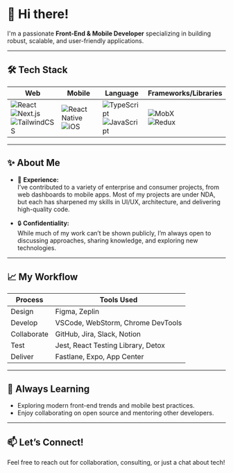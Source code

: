 # 👋 Hi there!

I'm a passionate **Front-End & Mobile Developer** specializing in building robust, scalable, and user-friendly applications.

---

## 🛠️ Tech Stack

| Web           | Mobile        | Language    | Frameworks/Libraries  |
|---------------|--------------|-------------|-----------------------|
| ![React](https://img.shields.io/badge/-React-61DAFB?logo=react&logoColor=white&style=flat-square) <br> ![Next.js](https://img.shields.io/badge/-Next.js-000?logo=next.js&logoColor=white&style=flat-square) <br> ![TailwindCSS](https://img.shields.io/badge/-TailwindCSS-38B2AC?logo=tailwindcss&logoColor=white&style=flat-square) | ![React Native](https://img.shields.io/badge/-React%20Native-61DAFB?logo=react&logoColor=white&style=flat-square) <br> ![iOS](https://img.shields.io/badge/-iOS-000000?logo=apple&logoColor=white&style=flat-square) | ![TypeScript](https://img.shields.io/badge/-TypeScript-3178C6?logo=typescript&logoColor=white&style=flat-square) <br> ![JavaScript](https://img.shields.io/badge/-JavaScript-F7DF1E?logo=javascript&logoColor=black&style=flat-square) | ![MobX](https://img.shields.io/badge/-MobX-FF9955?logo=mobx&logoColor=white&style=flat-square) <br> ![Redux](https://img.shields.io/badge/-Redux-764ABC?logo=redux&logoColor=white&style=flat-square) |

---

## ✨ About Me

- 🚀 **Experience:**  
  I’ve contributed to a variety of enterprise and consumer projects, from web dashboards to mobile apps. Most of my projects are under NDA, but each has sharpened my skills in UI/UX, architecture, and delivering high-quality code.

- 🔒 **Confidentiality:**  
  While much of my work can’t be shown publicly, I’m always open to discussing approaches, sharing knowledge, and exploring new technologies.

---

## 📈 My Workflow

| Process      | Tools Used                                                |
|--------------|----------------------------------------------------------|
| Design       | Figma, Zeplin                                            |
| Develop      | VSCode, WebStorm, Chrome DevTools                        |
| Collaborate  | GitHub, Jira, Slack, Notion                              |
| Test         | Jest, React Testing Library, Detox                       |
| Deliver      | Fastlane, Expo, App Center                               |

---

## 🌱 Always Learning

- Exploring modern front-end trends and mobile best practices.
- Enjoy collaborating on open source and mentoring other developers.

---

## 📫 Let’s Connect!

Feel free to reach out for collaboration, consulting, or just a chat about tech!
